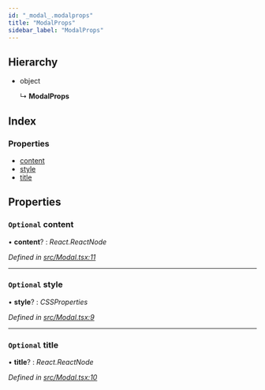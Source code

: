 ```yaml
---
id: "_modal_.modalprops"
title: "ModalProps"
sidebar_label: "ModalProps"
---
```


## Hierarchy

* object

  ↳ **ModalProps**

## Index

### Properties

* [content](_modal_.modalprops.md#optional-content)
* [style](_modal_.modalprops.md#optional-style)
* [title](_modal_.modalprops.md#optional-title)

## Properties

### `Optional` content

• **content**? : *React.ReactNode*

*Defined in [src/Modal.tsx:11](https://github.com/tarojsx/ui/blob/v0.11.0/src/Modal.tsx#L11)*

___

### `Optional` style

• **style**? : *CSSProperties*

*Defined in [src/Modal.tsx:9](https://github.com/tarojsx/ui/blob/v0.11.0/src/Modal.tsx#L9)*

___

### `Optional` title

• **title**? : *React.ReactNode*

*Defined in [src/Modal.tsx:10](https://github.com/tarojsx/ui/blob/v0.11.0/src/Modal.tsx#L10)*
